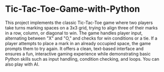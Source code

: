 # Tic-Tac-Toe-Game-with-Python

This project implements the classic Tic-Tac-Toe game where two players take turns marking spaces on a 3x3 grid, trying to align three of their marks in a row, column, or diagonal to win. The game handles player input, alternating between "X" and "O," and checks for win conditions or a tie. If a player attempts to place a mark in an already occupied space, the game prompts them to try again. It offers a clean, text-based interface and ensures a fun, interactive gaming experience while demonstrating basic Python skills such as input handling, condition checking, and loops. You can also play with AI.
